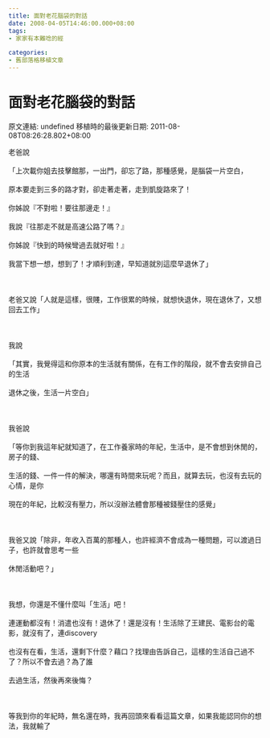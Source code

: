 ```yaml
---
title: 面對老花腦袋的對話
date: 2008-04-05T14:46:00.000+08:00
tags: 
- 家家有本難唸的經

categories:
- 舊部落格移植文章
---
```


# 面對老花腦袋的對話

原文連結: undefined
移植時的最後更新日期: 2011-08-08T08:26:28.802+08:00

老爸說<br /><br />「上次載你姐去技擊館那，一出門，卻忘了路，那種感覺，是腦袋一片空白，<br /><br />原本要走到三多的路才對，卻走著走著，走到凱旋路來了！<br /><br />你姊說『不對啦！要往那邊走！』<br /><br />我說『往那走不就是高速公路了嗎？』<br /><br />你姊說『快到的時候彎過去就好啦！』<br /><br />我當下想一想，想到了！才順利到達，早知道就別這麼早退休了」<br /><br /><br /><br />老爸又說「人就是這樣，很賤，工作很累的時候，就想快退休，現在退休了，又想回去工作」<br /><br /><br /><br />我說<br /><br />「其實，我覺得這和你原本的生活就有關係，在有工作的階段，就不會去安排自己的生活<br /><br />退休之後，生活一片空白」<br /><br /><br /><br />我爸說<br /><br />「等你到我這年紀就知道了，在工作養家時的年紀，生活中，是不會想到休閒的，房子的錢、<br /><br />生活的錢、一件一件的解決，哪還有時間來玩呢？而且，就算去玩，也沒有去玩的心情，是你<br /><br />現在的年紀，比較沒有壓力，所以沒辦法體會那種被錢壓住的感覺」<br /><br /><br /><br />我爸又說「除非，年收入百萬的那種人，也許經濟不會成為一種問題，可以渡過日子，也許就會思考一些<br /><br />休閒活動吧？」<br /><br /><br /><br />我想，你還是不懂什麼叫「生活」吧！<br /><br />連運動都沒有！消遣也沒有！退休了！還是沒有！生活除了王建民、電影台的電影，就沒有了，連discovery<br /><br />也沒有在看，生活，還剩下什麼？藉口？找理由告訴自己，這樣的生活自己過不了？所以不會去過？為了誰<br /><br />去過生活，然後再來後悔？<br /><br /><br /><br />等我到你的年紀時，無名還在時，我再回頭來看看這篇文章，如果我能認同你的想法，我就輸了

